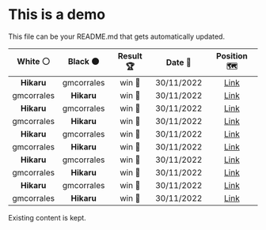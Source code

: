 # This is a demo

This file can be your README.md that gets automatically updated.

<!--START_SECTION:chessStats-->
<!-- Automatically generated with https://github.com/Balastrong/chess-stats-action -->

| White ⚪ | Black ⚫ | Result 🏆 | Date 📅 | Position 🗺️ |
|:---:|:---:|:---:|:---:|:---:|
| **Hikaru** | gmcorrales | win 🥇 | 30/11/2022 | <a href="http://www.ee.unb.ca/cgi-bin/tervo/fen.pl?select=6R1/pp3pk1/4pN1p/4Q1p1/5P2/8/qr4PP/4K3 b - -">Link</a> |
| gmcorrales | **Hikaru** | win 🥇 | 30/11/2022 | <a href="http://www.ee.unb.ca/cgi-bin/tervo/fen.pl?select=6rk/7p/3p3q/Q2Pbpp1/Pp6/7P/1P3PK1/2R5 w - -">Link</a> |
| **Hikaru** | gmcorrales | win 🥇 | 30/11/2022 | <a href="http://www.ee.unb.ca/cgi-bin/tervo/fen.pl?select=5R2/8/KP6/P7/3k1p2/8/8/8 b - -">Link</a> |
| gmcorrales | **Hikaru** | win 🥇 | 30/11/2022 | <a href="http://www.ee.unb.ca/cgi-bin/tervo/fen.pl?select=4kN2/3R4/2pp4/p4p2/7P/r2p1KP1/5P2/4r3 w - -">Link</a> |
| **Hikaru** | gmcorrales | win 🥇 | 30/11/2022 | <a href="http://www.ee.unb.ca/cgi-bin/tervo/fen.pl?select=8/8/4N3/5p2/5P2/2k2K2/1Q6/8 b - -">Link</a> |
| gmcorrales | **Hikaru** | win 🥇 | 30/11/2022 | <a href="http://www.ee.unb.ca/cgi-bin/tervo/fen.pl?select=4rbk1/4qp1p/3p2p1/3P2N1/6Q1/6BP/p4PPK/8 w - -">Link</a> |
| **Hikaru** | gmcorrales | win 🥇 | 30/11/2022 | <a href="http://www.ee.unb.ca/cgi-bin/tervo/fen.pl?select=4k3/1R6/1p2p2p/q2p4/3P4/1Q4P1/P4r1P/1KR1b3 b - -">Link</a> |
| gmcorrales | **Hikaru** | win 🥇 | 30/11/2022 | <a href="http://www.ee.unb.ca/cgi-bin/tervo/fen.pl?select=8/2p1Pk2/p7/1p5p/4p3/8/PP5K/8 w - -">Link</a> |
| **Hikaru** | gmcorrales | win 🥇 | 30/11/2022 | <a href="http://www.ee.unb.ca/cgi-bin/tervo/fen.pl?select=5K2/6Pk/1P6/3b4/4p3/8/8/8 b - -">Link</a> |
| gmcorrales | **Hikaru** | win 🥇 | 30/11/2022 | <a href="http://www.ee.unb.ca/cgi-bin/tervo/fen.pl?select=2b2r1k/p3R2p/2pR4/2P5/2P5/3B4/P4p1q/3K4 w - -">Link</a> |

<!--END_SECTION:chessStats-->

Existing content is kept.
